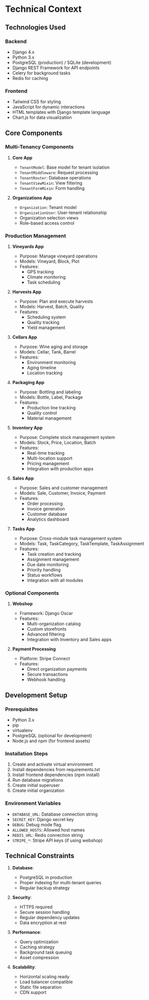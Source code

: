 # Technical Context

## Technologies Used

### Backend
- Django 4.x
- Python 3.x
- PostgreSQL (production) / SQLite (development)
- Django REST Framework for API endpoints
- Celery for background tasks
- Redis for caching

### Frontend
- Tailwind CSS for styling
- JavaScript for dynamic interactions
- HTML templates with Django template language
- Chart.js for data visualization

## Core Components

### Multi-Tenancy Components
1. **Core App**
   - `TenantModel`: Base model for tenant isolation
   - `TenantMiddleware`: Request processing
   - `TenantRouter`: Database operations
   - `TenantViewMixin`: View filtering
   - `TenantFormMixin`: Form handling

2. **Organizations App**
   - `Organization`: Tenant model
   - `OrganizationUser`: User-tenant relationship
   - Organization selection views
   - Role-based access control

### Production Management
1. **Vineyards App**
   - Purpose: Manage vineyard operations
   - Models: Vineyard, Block, Plot
   - Features:
     - GPS tracking
     - Climate monitoring
     - Task scheduling

2. **Harvests App**
   - Purpose: Plan and execute harvests
   - Models: Harvest, Batch, Quality
   - Features:
     - Scheduling system
     - Quality tracking
     - Yield management

3. **Cellars App**
   - Purpose: Wine aging and storage
   - Models: Cellar, Tank, Barrel
   - Features:
     - Environment monitoring
     - Aging timeline
     - Location tracking

4. **Packaging App**
   - Purpose: Bottling and labeling
   - Models: Bottle, Label, Package
   - Features:
     - Production line tracking
     - Quality control
     - Material management

5. **Inventory App**
   - Purpose: Complete stock management system
   - Models: Stock, Price, Location, Batch
   - Features:
     - Real-time tracking
     - Multi-location support
     - Pricing management
     - Integration with production apps

6. **Sales App**
   - Purpose: Sales and customer management
   - Models: Sale, Customer, Invoice, Payment
   - Features:
     - Order processing
     - Invoice generation
     - Customer database
     - Analytics dashboard

7. **Tasks App**
   - Purpose: Cross-module task management system
   - Models: Task, TaskCategory, TaskTemplate, TaskAssignment
   - Features:
     - Task creation and tracking
     - Assignment management
     - Due date monitoring
     - Priority handling
     - Status workflows
     - Integration with all modules

### Optional Components
1. **Webshop**
   - Framework: Django Oscar
   - Features:
     - Multi-organization catalog
     - Custom storefronts
     - Advanced filtering
     - Integration with Inventory and Sales apps

2. **Payment Processing**
   - Platform: Stripe Connect
   - Features:
     - Direct organization payments
     - Secure transactions
     - Webhook handling

## Development Setup

### Prerequisites
- Python 3.x
- pip
- virtualenv
- PostgreSQL (optional for development)
- Node.js and npm (for frontend assets)

### Installation Steps
1. Create and activate virtual environment
2. Install dependencies from requirements.txt
3. Install frontend dependencies (npm install)
4. Run database migrations
5. Create initial superuser
6. Create initial organization

### Environment Variables
- `DATABASE_URL`: Database connection string
- `SECRET_KEY`: Django secret key
- `DEBUG`: Debug mode flag
- `ALLOWED_HOSTS`: Allowed host names
- `REDIS_URL`: Redis connection string
- `STRIPE_*`: Stripe API keys (if using webshop)

## Technical Constraints
1. **Database**:
   - PostgreSQL in production
   - Proper indexing for multi-tenant queries
   - Regular backup strategy

2. **Security**:
   - HTTPS required
   - Secure session handling
   - Regular dependency updates
   - Data encryption at rest

3. **Performance**:
   - Query optimization
   - Caching strategy
   - Background task queuing
   - Asset compression

4. **Scalability**:
   - Horizontal scaling ready
   - Load balancer compatible
   - Static file separation
   - CDN support
